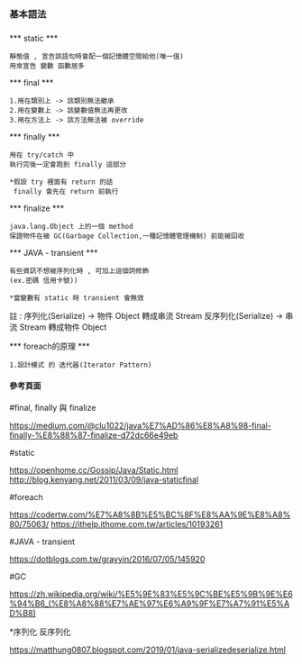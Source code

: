 ### 基本語法 ###
###
###

*** static ***

    靜態值 , 宣告該語句時會配一個記憶體空間給他(唯一值)
    用來宣告 變數 函數居多

*** final ***

    1.用在類別上 -> 該類別無法繼承
    2.用在變數上 -> 該變數值無法再更改
    3.用在方法上 -> 該方法無法被 override

*** finally ***

    用在 try/catch 中
    執行完後一定會跑到 finally 這部分

    *假設 try 裡面有 return 的話
     finally 會先在 return 前執行

*** finalize ***

    java.lang.Object 上的一個 method
    保證物件在被 GC(Garbage Collection,一種記憶體管理機制) 前能被回收

*** JAVA - transient ***

    有些資訊不想被序列化時 , 可加上這個詞修飾
    (ex.密碼 信用卡號))

    *當變數有 static 時 transient 會無效

註 : 序列化(Serialize) -> 物件 Object 轉成串流 Stream
     反序列化(Serialize) -> 串流 Stream 轉成物件 Object

*** foreach的原理 ***

    1.設計模式 的 迭代器(Iterator Pattern)

#### 參考頁面 #### 

#final, finally 與 finalize

https://medium.com/@clu1022/java%E7%AD%86%E8%A8%98-final-finally-%E8%88%87-finalize-d72dc66e49eb

#static

https://openhome.cc/Gossip/Java/Static.html
http://blog.kenyang.net/2011/03/09/java-staticfinal

#foreach

https://codertw.com/%E7%A8%8B%E5%BC%8F%E8%AA%9E%E8%A8%80/75063/
https://ithelp.ithome.com.tw/articles/10193261

#JAVA - transient

https://dotblogs.com.tw/grayyin/2016/07/05/145920

#GC

https://zh.wikipedia.org/wiki/%E5%9E%83%E5%9C%BE%E5%9B%9E%E6%94%B6_(%E8%A8%88%E7%AE%97%E6%A9%9F%E7%A7%91%E5%AD%B8)

*序列化 反序列化

https://matthung0807.blogspot.com/2019/01/java-serializedeserialize.html


